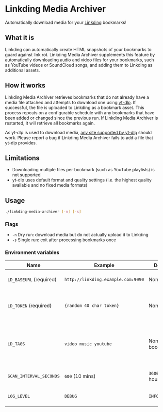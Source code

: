 # Linkding Media Archiver

Automatically download media for your [Linkding](https://linkding.link/) bookmarks!

## What it is

Linkding can automatically create HTML snapshots of your bookmarks to guard against link rot. Linkding Media Archiver supplements this feature by automatically downloading audio and video files for your bookmarks, such as YouTube videos or SoundCloud songs, and adding them to Linkding as additional assets.

## How it works

Linkding Media Archiver retrieves bookmarks that do not already have a media file attached and attempts to download one using [yt-dlp](https://github.com/yt-dlp/yt-dlp). If successful, the file is uploaded to Linkding as a bookmark asset. This process repeats on a configurable schedule with any bookmarks that have been added or changed since the previous run. If Linkding Media Archiver is restarted, it will retrieve all bookmarks again.

As yt-dlp is used to download media, [any site supported by yt-dlp](https://github.com/yt-dlp/yt-dlp/blob/master/supportedsites.md) should work. Please report a bug if Linkding Media Archiver fails to add a file that yt-dlp provides.

## Limitations

- Downloading multiple files per bookmark (such as YouTube playlists) is not supported
- yt-dlp uses default format and quality settings (i.e. the highest quality available and no fixed media formats)

## Usage

```sh
./linkding-media-archiver [-n] [-s]
```

### Flags

- `-n` Dry run: download media but do not actually upload it to Linkding
- `-s` Single run: exit after processing bookmarks once

### Environment variables

| Name                    | Example                            | Default              | Description                                                                 |
| ----------------------- | ---------------------------------- | -------------------- | --------------------------------------------------------------------------- |
| `LD_BASEURL` (required) | `http://linkding.example.com:9090` | None                 | Base URL of your Linkding instance                                          |
| `LD_TOKEN` (required)   | `{random 40 char token}`           | None                 | Auth token from the Linkding integration page                               |
| `LD_TAGS`               | `video music youtube`              | None (all bookmarks) | Only process bookmarks with any of these tags (space separated, omit the #) |
| `SCAN_INTERVAL_SECONDS` | `600` (10 mins)                    | `3600` (1 hour)      | Schedule to check for new bookmarks                                         |
| `LOG_LEVEL`             | `DEBUG`                            | `INFO`               | Log level, useful for troubleshooting                                       |
